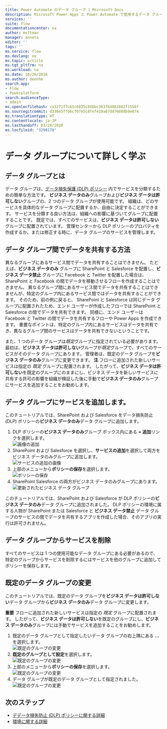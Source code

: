 ```yaml
---
title: Power Automate のデータ グループ | Microsoft Docs
description: Microsoft Power Apps と Power Automate で使用するデータ グループの概要。
services: ''
suite: flow
documentationcenter: na
author: msftman
manager: anneta
editor: ''
tags: ''
ms.service: flow
ms.devlang: na
ms.topic: article
ms.tgt_pltfrm: na
ms.workload: na
ms.date: 10/26/2016
ms.author: deonhe
search.app:
- Flow
- Powerplatform
search.audienceType:
- admin
ms.openlocfilehash: ca3271f7c61c6835c856bc363f64882802f1556f
ms.sourcegitcommit: d336e5ffb6cf07e5c8fefe19a87dd7668db9e074
ms.translationtype: HT
ms.contentlocale: ja-JP
ms.lasthandoff: 03/26/2020
ms.locfileid: "3298178"
---
```

# <a name="learn-all-about-data-groups"></a>データ グループについて詳しく学ぶ

## <a name="what-is-a-data-group"></a>データ グループとは
データ グループは、[データ損失保護 (DLP) ポリシー](prevent-data-loss.md) 内でサービスを分類するための簡単な方法です。 **ビジネス データのみ**グループおよび**ビジネス データは許可しない**グループの、2 つのデータ グループが使用可能です。 組織は、どのサービスを具体的なデータ グループに配置するか、自由に決定することができます。 サービスを分類する良い方法は、組織への影響に基づいてグループに配置することです。 既定では、すべてのサービスは、**ビジネス データは許可しない**グループに配置されています。 管理センターから DLP ポリシーのプロパティを作成するか、または修正する時に、データ グループのサービスを管理します。

## <a name="how-data-is-shared-between-data-groups"></a>データ グループ間でデータを共有する方法
異なるグループにあるサービス間でデータを共有することはできません。 たとえば、**ビジネス データのみ** グループに SharePoint と Salesforce を配置し、**ビジネス データ禁止** グループに Facebook と Twitter を配置した場合は、SharePoint  と Facebook の間でデータを移動させるフローを作成することはできません。 異なるグループ間にあるサービス間でデータを共有することはできませんが、特定のグループ内にあるサービス間ではデータを共有することができます。 そのため、前の例に戻ると、 SharePoint と Salesforce は同じデータ グループに配置されたため、エンド ユーザーが作成したフローでは SharePoint と Salesforce の間でデータを共有できます。 同様に、エンド ユーザーは Facebook と Twitter の間でデータを共有するフローや Power Apps を作成できます。 重要なポイントは、特定のグループ内にあるサービスはデータを共有でき、異なるグループ間のサービスはデータを共有できないということです。  

また、1 つのデータ グループは*既定*グループに指定されている必要があります。 最初は、**ビジネス データは許可しない**グループが*既定*グループで、すべてのサービスがそのデータ グループにあります。 管理者は、既定のデータ グループを**ビジネス データのみ**グループに変更できます。 **注** フローに追加された新しいサービスは指定の *既定* グループに配置されます。 したがって、**ビジネス データは許可しない**を既定のグループにのままにし、ビジネス データを新しいサービスに共有する許可の影響を組織が検証した後に手動で**ビジネス データのみ**グループにサービスを追加することをお勧めします。

## <a name="add-services-to-a-data-group"></a>データ グループにサービスを追加します。
このチュートリアルでは、SharePoint および Salesforce をデータ損失防止 (DLP) ポリシーの**ビジネス データのみ**データ グループに追加します。 

1. DLP ポリシーの**ビジネス データのみ**グループ ボックス内にある **+ 追加**リンクを選択します。    
   ![画像の追加](./media/introduction-to-data-groups/add-to-data-group-1.png)  
2. SharePoint および Salesforce を選択し、**サービスの追加**を選択して両方をビジネス データのみグループに追加します。    
   ![サービスの追加の画像](./media/introduction-to-data-groups/add-to-data-group-2.png)  
3. 上部のメニューから**ポリシーの保存**を選択します。  
   ![ポリシーの保存](./media/introduction-to-data-groups/add-to-data-group-4.png) 
4. SharePoint Salesforce の両方がビジネス データのみグループにあります。  
   ![更新されたビジネス データ グループ](./media/introduction-to-data-groups/add-to-data-group-3.png)   

このチュートリアルでは、SharePoint および Salesforce が DLP ポリシーの**ビジネス データのみ**データ グループに追加されました。 DLP ポリシーの環境に属する人物が  SharePoint または Salesforce と **ビジネス データ禁止** データ グループのサービスの間でデータを共有するアプリを作成した場合、そのアプリの実行は許可されません。

## <a name="remove-services-from-a-data-group"></a>データ グループからサービスを削除
すべてのサービスは 1 つの使用可能なデータ グループにある必要があるので、特定のグループからサービスを削除するにはサービスを他のグループに追加してポリシーを保存します。  

## <a name="change-the-default-data-group"></a>既定のデータ グループの変更
このチュートリアルでは、既定のデータ グループを**ビジネス データは許可しない**データ グループから**ビジネス データのみ**データ グループに変更します。  

**重要** フローに追加された新しいサービスは指定の *既定* グループに配置されます。 したがって、**ビジネス データは許可しない**を既定のグループにし、**ビジネス データのみ**グループには手動でサービスを追加することをお勧めします。

1. 既定のデータ グループとして指定したいデータ グループの右上隅にある **...** を選択します。    
   ![既定のグループの変更](./media/introduction-to-data-groups/default-data-group-0.png)  
2. **既定のグループとして設定**を選択します。  
   ![既定のグループの変更](./media/introduction-to-data-groups/default-data-group-1.png)   
3. 上部のメニューから**ポリシーの保存**を選択します。  
   ![既定のグループの変更](./media/introduction-to-data-groups/add-to-data-group-4.png) 
4. データ グループが既定のデータ グループとして指定されました。  
   ![既定のグループの変更](./media/introduction-to-data-groups/default-data-group-2.png)   

## <a name="next-steps"></a>次のステップ
* [デデータ損失防止 (DLP) ポリシーに関する詳細](prevent-data-loss.md)
* [環境に関する詳細](environments-overview-admin.md)   

